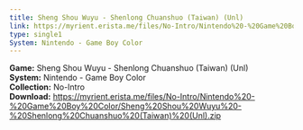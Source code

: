 ```yaml
---
title: Sheng Shou Wuyu - Shenlong Chuanshuo (Taiwan) (Unl)
link: https://myrient.erista.me/files/No-Intro/Nintendo%20-%20Game%20Boy%20Color/Sheng%20Shou%20Wuyu%20-%20Shenlong%20Chuanshuo%20(Taiwan)%20(Unl).zip
type: single1
System: Nintendo - Game Boy Color
---
```

<b>Game:</b> Sheng Shou Wuyu - Shenlong Chuanshuo (Taiwan) (Unl)<br>
<b>System:</b> Nintendo - Game Boy Color<br>
<b>Collection:</b> No-Intro<br>
<b>Download:</b> https://myrient.erista.me/files/No-Intro/Nintendo%20-%20Game%20Boy%20Color/Sheng%20Shou%20Wuyu%20-%20Shenlong%20Chuanshuo%20(Taiwan)%20(Unl).zip